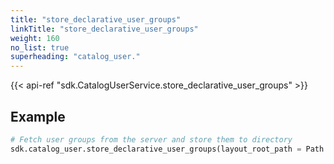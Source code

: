 ```yaml
---
title: "store_declarative_user_groups"
linkTitle: "store_declarative_user_groups"
weight: 160
no_list: true
superheading: "catalog_user."
---
```


{{< api-ref "sdk.CatalogUserService.store_declarative_user_groups" >}}

## Example

```python
# Fetch user groups from the server and store them to directory
sdk.catalog_user.store_declarative_user_groups(layout_root_path = Path.cwd())
```
